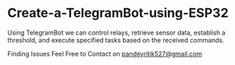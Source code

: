 # Create-a-TelegramBot-using-ESP32
Using TelegramBot we can control relays, retrieve sensor data, establish a threshold, and execute specified tasks based on the received commands.


Finding Issues Feel Free to Contact on pandeyritik527@gmail.com

